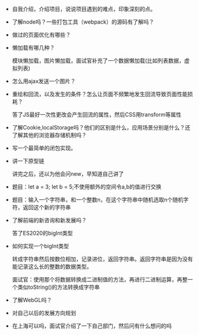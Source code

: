 * 自我介绍，介绍项目，说说项目遇到的难点，印象深刻的点。

* 了解node吗？一些打包工具（webpack）的源码有了解吗？

* 做过的页面优化有哪些？

* 懒加载有哪几种？

  模块懒加载，图片懒加载，面试官补充了一个数据懒加载(比如列表数据，虚拟列表)

* 怎么用ajax发送一个图片？

* 重绘和回流，以及发生的条件？怎么让页面不频繁地发生回流导致页面性能损耗？

  答了JS最好一次性更改会产生回流的属性，然后CSS用transform等属性

* 了解Cookie,localStorage吗？他们的区别是什么，应用场景分别是什么？还了解其他的浏览器存储机制吗？

* 写一个最简单的闭包实现。

* 讲一下原型链

  讲完之后，还以为他会问new，早知道自己讲了

* 题目：let a = 3; let b = 5;不使用额外的空间令a,b的值进行交换

* 题目：输入一个字符串，和一个整数n，在这个字符串中随机选取n个随机字符，返回这个新的字符串

* 了解前端的新咨询和新发展吗？

  答了ES2020的bigInt类型

* 如何实现一个bigInt类型

  转成字符串然后按数位相加，记录进位，返回字符串。返回字符串是因为没有能记录这么长的整数的数据类型。

  面试官：使用那个将数据转换成二进制值的方法，再进行二进制运算，再整一个类似toString()的方法转换成字符串

* 了解WebGL吗？

* 对自己以后的发展方向规划

* 在上海可以吗，面试官介绍了一下自己部门，然后问有什么想问的吗

